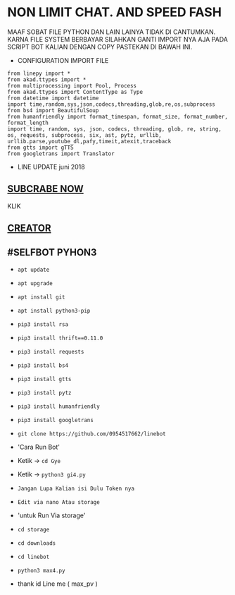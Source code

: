 # NON LIMIT CHAT. AND SPEED FASH

MAAF SOBAT FILE PYTHON DAN LAIN LAINYA TIDAK DI CANTUMKAN.
KARNA FILE SYSTEM BERBAYAR SILAHKAN GANTI IMPORT NYA AJA PADA
SCRIPT BOT KALIAN DENGAN COPY PASTEKAN DI BAWAH INI.

- CONFIGURATION IMPORT FILE
```
from linepy import *
from akad.ttypes import *
from multiprocessing import Pool, Process
from akad.ttypes import ContentType as Type
from datetime import datetime
import time,random,sys,json,codecs,threading,glob,re,os,subprocess
from bs4 import BeautifulSoup
from humanfriendly import format_timespan, format_size, format_number, format_length
import time, random, sys, json, codecs, threading, glob, re, string, os, requests, subprocess, six, ast, pytz, urllib, urllib.parse,youtube_dl,pafy,timeit,atexit,traceback
from gtts import gTTS
from googletrans import Translator

```

- LINE UPDATE
juni 2018
## [SUBCRABE NOW](https://www.youtube.com/channel/UCycBrqSWEHdk-slnhUmGWiQ)
KLIK
## [CREATOR](http://line.me/ti/p/~adiputra.95)

#SELFBOT PYHON3
------
- `apt update`
- `apt upgrade`
- `apt install git`
- `apt install python3-pip`
- `pip3 install rsa`
- `pip3 install thrift==0.11.0`
- `pip3 install requests`
- `pip3 install bs4`
- `pip3 install gtts`
- `pip3 install pytz`
- `pip3 install humanfriendly`
- `pip3 install googletrans`
- `git clone https://github.com/0954517662/linebot`

- 'Cara Run Bot'
- Ketik -> `cd Gye`
- Ketik -> `python3 gi4.py`
- `Jangan Lupa Kalian isi Dulu Token nya`
- `Edit via nano Atau storage`

- 'untuk Run Via storage'
- `cd storage`
- `cd downloads`
- `cd linebot`
- `python3 max4.py`

- thank id Line me ( max_pv )
